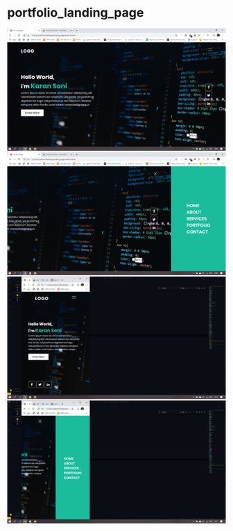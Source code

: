 # portfolio_landing_page

![](https://github.com/skaran921/portfolio_landing_page/blob/master/Screenshot%20(127).png)
![](https://github.com/skaran921/portfolio_landing_page/blob/master/Screenshot%20(128).png)
![](https://github.com/skaran921/portfolio_landing_page/blob/master/Screenshot%20(129).png)
![](https://github.com/skaran921/portfolio_landing_page/blob/master/Screenshot%20(130).png)
